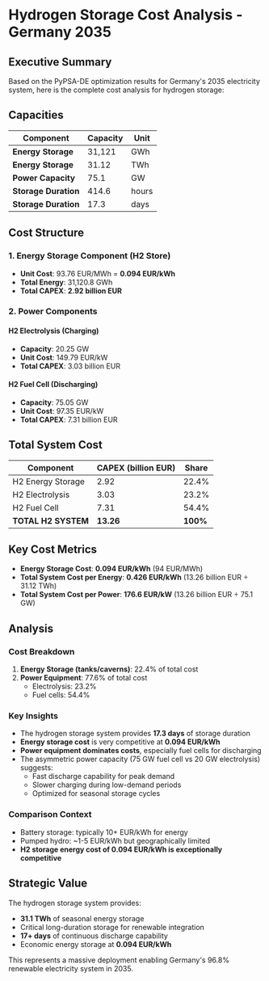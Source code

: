 # Hydrogen Storage Cost Analysis - Germany 2035

## Executive Summary

Based on the PyPSA-DE optimization results for Germany's 2035 electricity system, here is the complete cost analysis for hydrogen storage:

## Capacities

| Component | Capacity | Unit |
|-----------|----------|------|
| **Energy Storage** | 31,121 | GWh |
| **Energy Storage** | 31.12 | TWh |
| **Power Capacity** | 75.1 | GW |
| **Storage Duration** | 414.6 | hours |
| **Storage Duration** | 17.3 | days |

## Cost Structure

### 1. Energy Storage Component (H2 Store)
- **Unit Cost**: 93.76 EUR/MWh = **0.094 EUR/kWh**
- **Total Energy**: 31,120.8 GWh
- **Total CAPEX**: **2.92 billion EUR**

### 2. Power Components

#### H2 Electrolysis (Charging)
- **Capacity**: 20.25 GW
- **Unit Cost**: 149.79 EUR/kW
- **Total CAPEX**: 3.03 billion EUR

#### H2 Fuel Cell (Discharging)
- **Capacity**: 75.05 GW  
- **Unit Cost**: 97.35 EUR/kW
- **Total CAPEX**: 7.31 billion EUR

## Total System Cost

| Component | CAPEX (billion EUR) | Share |
|-----------|-------------------|-------|
| H2 Energy Storage | 2.92 | 22.4% |
| H2 Electrolysis | 3.03 | 23.2% |
| H2 Fuel Cell | 7.31 | 54.4% |
| **TOTAL H2 SYSTEM** | **13.26** | **100%** |

## Key Cost Metrics

- **Energy Storage Cost**: **0.094 EUR/kWh** (94 EUR/MWh)
- **Total System Cost per Energy**: **0.426 EUR/kWh** (13.26 billion EUR ÷ 31.12 TWh)
- **Total System Cost per Power**: **176.6 EUR/kW** (13.26 billion EUR ÷ 75.1 GW)

## Analysis

### Cost Breakdown
1. **Energy Storage (tanks/caverns)**: 22.4% of total cost
2. **Power Equipment**: 77.6% of total cost
   - Electrolysis: 23.2%
   - Fuel cells: 54.4%

### Key Insights
- The hydrogen storage system provides **17.3 days** of storage duration
- **Energy storage cost** is very competitive at **0.094 EUR/kWh**
- **Power equipment dominates costs**, especially fuel cells for discharging
- The asymmetric power capacity (75 GW fuel cell vs 20 GW electrolysis) suggests:
  - Fast discharge capability for peak demand
  - Slower charging during low-demand periods
  - Optimized for seasonal storage cycles

### Comparison Context
- Battery storage: typically 10+ EUR/kWh for energy
- Pumped hydro: ~1-5 EUR/kWh but geographically limited
- **H2 storage energy cost of 0.094 EUR/kWh is exceptionally competitive**

## Strategic Value
The hydrogen storage system provides:
- **31.1 TWh** of seasonal energy storage
- Critical long-duration storage for renewable integration
- **17+ days** of continuous discharge capability
- Economic energy storage at **0.094 EUR/kWh**

This represents a massive deployment enabling Germany's 96.8% renewable electricity system in 2035.

